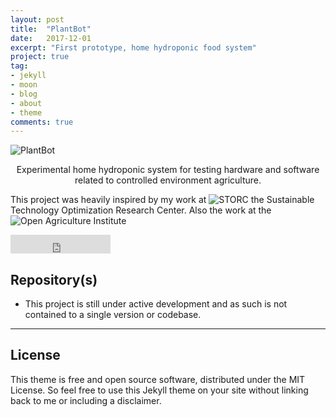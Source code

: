 ```yaml
---
layout: post
title:  "PlantBot"
date:   2017-12-01
excerpt: "First prototype, home hydroponic food system"
project: true
tag:
- jekyll
- moon
- blog
- about
- theme
comments: true
---
```


![PlantBot]( )    

<center> Experimental home hydroponic system for testing hardware and software related to controlled environment agriculture.</center>

This project was heavily inspired by my work at ![STORC](http://csus.edu/storc) the Sustainable Technology Optimization Research Center. Also the work at the ![Open Agriculture Institute](http://openag.media.mit.edu)

<iframe src="https://ghbtns.com/github-btn.html?user=kanr&repo=water-computer&type=star&count=true&size=large" frameborder="0" scrolling="0" width="160px" height="30px"></iframe>    

## Repository(s)
* This project is still under active development and as such is not contained to a single version or codebase.

---

## License

This theme is free and open source software, distributed under the MIT License. So feel free to use this Jekyll theme on your site without linking back to me or including a disclaimer.
